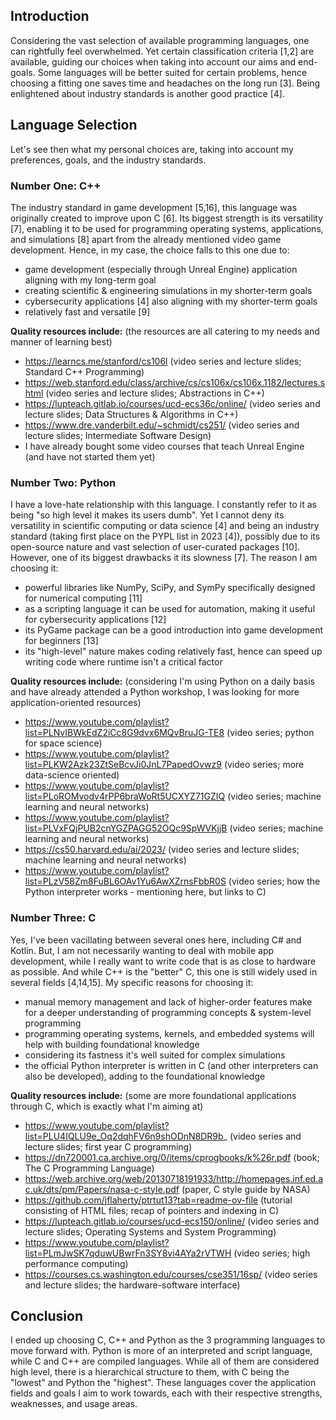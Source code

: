 ## Introduction

Considering the vast selection of available programming languages, one can rightfully feel overwhelmed. Yet certain classification criteria [1,2] are available, guiding our choices when taking into account our aims and end-goals. Some languages will be better suited for certain problems, hence choosing a fitting one saves time and headaches on the long run [3]. Being enlightened about industry standards is another good practice [4].

## Language Selection

Let's see then what my personal choices are, taking into account my preferences, goals, and the industry standards.

### Number One: C++

The industry standard in game development [5,16], this language was originally created to improve upon C [6]. Its biggest strength is its versatility [7], enabling it to be used for programming operating systems, applications, and simulations [8] apart from the already mentioned video game development.
Hence, in my case, the choice falls to this one due to:
- game development (especially through Unreal Engine) application aligning with my long-term goal
- creating scientific & engineering simulations in my shorter-term goals
- cybersecurity applications [4] also aligning with my shorter-term goals
- relatively fast and versatile [9]

**Quality resources include:** (the resources are all catering to my needs and manner of learning best) 
- https://learncs.me/stanford/cs106l (video series and lecture slides; Standard C++ Programming)
- https://web.stanford.edu/class/archive/cs/cs106x/cs106x.1182/lectures.shtml (video series and lecture slides; Abstractions in C++)
- https://lupteach.gitlab.io/courses/ucd-ecs36c/online/ (video series and lecture slides; Data Structures & Algorithms in C++)
- https://www.dre.vanderbilt.edu/~schmidt/cs251/ (video series and lecture slides; Intermediate Software Design)
- I have already bought some video courses that teach Unreal Engine (and have not started them yet)

### Number Two: Python

I have a love-hate relationship with this language. I constantly refer to it as being "so high level it makes its users dumb". Yet I cannot deny its versatility in scientific computing or data science [4] and being an industry standard (taking first place on the PYPL list in 2023 [4]), possibly due to its open-source nature and vast selection of user-curated packages [10]. However, one of its biggest drawbacks it its slowness [7].
The reason I am choosing it:
- powerful libraries like NumPy, SciPy, and SymPy specifically designed for numerical computing [11]
- as a scripting language it can be used for automation, making it useful for cybersecurity applications [12]
- its PyGame package can be a good introduction into game development for beginners [13]
- its "high-level" nature makes coding relatively fast, hence can speed up writing code where runtime isn't a critical factor

**Quality resources include:** (considering I'm using Python on a daily basis and have already attended a Python workshop, I was looking for more application-oriented resources)
- https://www.youtube.com/playlist?list=PLNvIBWkEdZ2iCc8G9dvx6MQvBruJG-TE8 (video series; python for space science)
- https://www.youtube.com/playlist?list=PLKW2Azk23ZtSeBcvJi0JnL7PapedOvwz9 (video series; more data-science oriented)
- https://www.youtube.com/playlist?list=PLoROMvodv4rPP6braWoRt5UCXYZ71GZIQ (video series; machine learning and neural networks)
- https://www.youtube.com/playlist?list=PLVxFQjPUB2cnYGZPAGG52OQc9SpWVKjjB (video series; machine learning and neural networks)
- https://cs50.harvard.edu/ai/2023/ (video series and lecture slides; machine learning and neural networks)
- https://www.youtube.com/playlist?list=PLzV58Zm8FuBL6OAv1Yu6AwXZrnsFbbR0S (video series; how the Python interpreter works - mentioning here, but links to C)

### Number Three: C

Yes, I've been vacillating between several ones here, including C# and Kotlin. But, I am not necessarily wanting to deal with mobile app development, while I really want to write code that is as close to hardware as possible. And while C++ is the "better" C, this one is still widely used in several fields [4,14,15].
My specific reasons for choosing it:
- manual memory management and lack of higher-order features make for a deeper understanding of programming concepts & system-level programming
- programming operating systems, kernels, and embedded systems will help with building foundational knowledge
- considering its fastness it's well suited for complex simulations
- the official Python interpreter is written in C (and other interpreters can also be developed), adding to the foundational knowledge

**Quality resources include:** (some are more foundational applications through C, which is exactly what I'm aiming at)
- https://www.youtube.com/playlist?list=PLU4IQLU9e_Oq2dqhFV6n9shODnN8DR9b_ (video series and lecture slides; first year C programming)
- https://dn720001.ca.archive.org/0/items/cprogbooks/k%26r.pdf (book; The C Programming Language)
- https://web.archive.org/web/20130718191933/http://homepages.inf.ed.ac.uk/dts/pm/Papers/nasa-c-style.pdf (paper, C style guide by NASA)
- https://github.com/jflaherty/ptrtut13?tab=readme-ov-file (tutorial consisting of HTML files; recap of pointers and indexing in C)
- https://lupteach.gitlab.io/courses/ucd-ecs150/online/ (video series and lecture slides; Operating Systems and System Programming)
- https://www.youtube.com/playlist?list=PLmJwSK7qduwUBwrFn3SY8vi4AYa2rVTWH (video series; high performance computing)
- https://courses.cs.washington.edu/courses/cse351/16sp/ (video series and lecture slides; the hardware-software interface)

## Conclusion

I ended up choosing C, C++ and Python as the 3 programming languages to move forward with. Python is more of an interpreted and script language, while C and C++ are compiled languages. While all of them are considered high level, there is a hierarchical structure to them, with C being the "lowest" and Python the "highest". These languages cover the application fields and goals I aim to work towards, each with their respective strengths, weaknesses, and usage areas.
